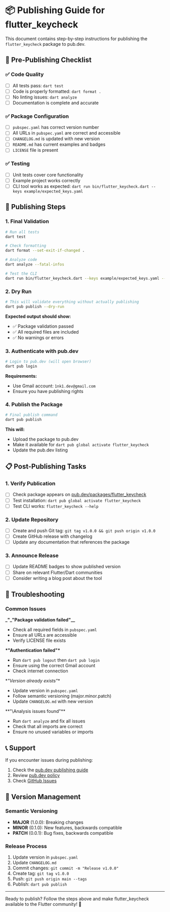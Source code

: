# 📦 Publishing Guide for flutter_keycheck

This document contains step-by-step instructions for publishing the `flutter_keycheck` package to pub.dev.

## 🚀 Pre-Publishing Checklist

### ✅ Code Quality

- [ ] All tests pass: `dart test`
- [ ] Code is properly formatted: `dart format .`
- [ ] No linting issues: `dart analyze`
- [ ] Documentation is complete and accurate

### ✅ Package Configuration

- [ ] `pubspec.yaml` has correct version number
- [ ] All URLs in `pubspec.yaml` are correct and accessible
- [ ] `CHANGELOG.md` is updated with new version
- [ ] `README.md` has current examples and badges
- [ ] `LICENSE` file is present

### ✅ Testing

- [ ] Unit tests cover core functionality
- [ ] Example project works correctly
- [ ] CLI tool works as expected: `dart run bin/flutter_keycheck.dart --keys example/expected_keys.yaml`

## 🔧 Publishing Steps

### 1. Final Validation

```bash
# Run all tests
dart test

# Check formatting
dart format --set-exit-if-changed .

# Analyze code
dart analyze --fatal-infos

# Test the CLI
dart run bin/flutter_keycheck.dart --keys example/expected_keys.yaml --path example --verbose
```

### 2. Dry Run

```bash
# This will validate everything without actually publishing
dart pub publish --dry-run
```

**Expected output should show:**

- ✅ Package validation passed
- ✅ All required files are included
- ✅ No warnings or errors

### 3. Authenticate with pub.dev

```bash
# Login to pub.dev (will open browser)
dart pub login
```

**Requirements:**

- Use Gmail account: `1nk1.dev@gmail.com`
- Ensure you have publishing rights

### 4. Publish the Package

```bash
# Final publish command
dart pub publish
```

**This will:**

- Upload the package to pub.dev
- Make it available for `dart pub global activate flutter_keycheck`
- Update the pub.dev listing

## 📋 Post-Publishing Tasks

### 1. Verify Publication

- [ ] Check package appears on [pub.dev/packages/flutter_keycheck](https://pub.dev/packages/flutter_keycheck)
- [ ] Test installation: `dart pub global activate flutter_keycheck`
- [ ] Test CLI works: `flutter_keycheck --help`

### 2. Update Repository

- [ ] Create and push Git tag: `git tag v1.0.0 && git push origin v1.0.0`
- [ ] Create GitHub release with changelog
- [ ] Update any documentation that references the package

### 3. Announce Release

- [ ] Update README badges to show published version
- [ ] Share on relevant Flutter/Dart communities
- [ ] Consider writing a blog post about the tool

## 🐛 Troubleshooting

### Common Issues

**\_"\_"Package validation failed"\_\_**

- Check all required fields in `pubspec.yaml`
- Ensure all URLs are accessible
- Verify LICENSE file exists

**\*"Authentication failed"\***

- Run `dart pub logout` then `dart pub login`
- Ensure using the correct Gmail account
- Check internet connection

\*_"Version already exists"_\*

- Update version in `pubspec.yaml`
- Follow semantic versioning (major.minor.patch)
- Update `CHANGELOG.md` with new version

\*\*"\Analysis issues found"\*\*

- Run `dart analyze` and fix all issues
- Check that all imports are correct
- Ensure no unused variables or imports

## 📞 Support

If you encounter issues during publishing:

1. Check the [pub.dev publishing guide](https://dart.dev/tools/pub/publishing)
2. Review [pub.dev policy](https://pub.dev/policy)
3. Check [GitHub Issues](https://github.com/1nk1/flutter_keycheck/issues)

## 🔄 Version Management

### Semantic Versioning

- **MAJOR** (1.0.0): Breaking changes
- **MINOR** (0.1.0): New features, backwards compatible
- **PATCH** (0.0.1): Bug fixes, backwards compatible

### Release Process

1. Update version in `pubspec.yaml`
2. Update `CHANGELOG.md`
3. Commit changes: `git commit -m "Release v1.0.0"`
4. Create tag: `git tag v1.0.0`
5. Push: `git push origin main --tags`
6. Publish: `dart pub publish`

---

Ready to publish? Follow the steps above and make flutter_keycheck available to the Flutter community! 🚀
